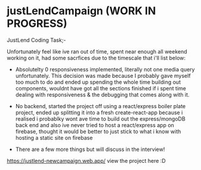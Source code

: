 # justLendCampaign (WORK IN PROGRESS)

JustLend Coding Task;-

Unfortunately feel like ive ran out of time, spent near enough all weekend working on it, had some sacrfices due to the timescale that i'll list below:

- Absolutelty 0 responsiveness implemented, literally not one media query unfortunately. This decision was made because I probably gave myself too much to do and ended up spending the whole time building out components, wouldnt have got all the sections finished if i spent time dealing with responsiveness & the debugging that comes along with it.

- No backend, started the project off using a react/express boiler plate project, ended up splitting it into a fresh create-react-app because i realised i probablky wont ave time to build out the express/mongoDB back end and also ive never tried to host a react/express app on firebase, thought it would be better to just stick to what i know with hosting a static site on firebase

- There are a few more things but will discuss in the interview!

https://justlend-newcampaign.web.app/ view the project here :D

